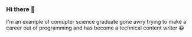 ### Hi there 👋

I'm an example of comupter science graduate gone awry trying to make a career out of programming and has become a technical content writer 😀 
